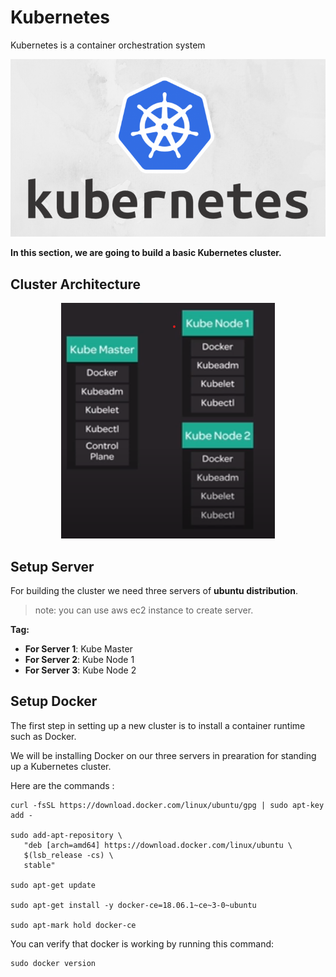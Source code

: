 
# Kubernetes

Kubernetes is a container orchestration system

  

!['kubernetes'](./images/k8s.png)

  

**In this section, we are going to build a basic Kubernetes cluster.**

  

## Cluster Architecture

<p  align=center>

<img  src='./images/cluster-architecture.png'  alt='Cluster Architecture'/>

</p>

  

## Setup Server

For building the cluster we need three servers of **ubuntu distribution**.</br>

>note:  you can use aws ec2 instance to create server.

**Tag:</br>**

 - **For Server 1**: Kube Master </br>
 - **For Server 2**: Kube Node 1 </br>
 - **For Server 3**: Kube Node 2 </br>

  

## Setup Docker
<p>The first step in setting up a new cluster is to install a container runtime such as Docker.</p>
<p>We will be installing Docker on our three servers in prearation for standing up a Kubernetes cluster.</p>

Here are the commands :

```
curl -fsSL https://download.docker.com/linux/ubuntu/gpg | sudo apt-key add -

sudo add-apt-repository \
   "deb [arch=amd64] https://download.docker.com/linux/ubuntu \
   $(lsb_release -cs) \
   stable"

sudo apt-get update

sudo apt-get install -y docker-ce=18.06.1~ce~3-0~ubuntu

sudo apt-mark hold docker-ce

```

You can verify that docker is working by running this command:

```
sudo docker version
```